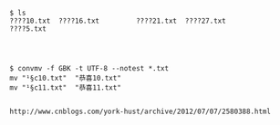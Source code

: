     $ ls
    ????10.txt  ????16.txt         ????21.txt  ????27.txt               ????5.txt 




    $ convmv -f GBK -t UTF-8 --notest *.txt
    mv "¹§ϲ10.txt"	"恭喜10.txt"
    mv "¹§ϲ11.txt"	"恭喜11.txt"
    
    
    http://www.cnblogs.com/york-hust/archive/2012/07/07/2580388.html